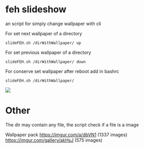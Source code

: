 # feh slideshow
an script for simply change wallpaper with cli

For set next wallpaper of a directory
```
slideFEH.sh /dirWithWallpaper/ up
```

For set previous wallpaper of a directory
```
slideFEH.sh /dirWithWallpaper/ down
```

For conserve set wallpaper after reboot add in bashrc
```
slideFEH.sh /dirWithWallpaper/
```
<img src="https://raw.githubusercontent.com/thomas10-10/feh-slideshow/edit/master/README.gif"  />

# Other
The dir may contain any file, the script check if a file is a image

Wallpaper pack
https://imgur.com/a/dbVN1 (1337 images)
https://imgur.com/gallery/akHsJ (575 images)
